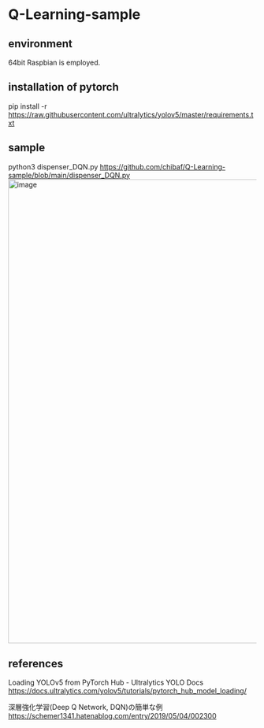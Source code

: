 # Q-Learning-sample

## environment
64bit Raspbian is employed.

## installation of pytorch
pip install -r https://raw.githubusercontent.com/ultralytics/yolov5/master/requirements.txt

## sample
python3 dispenser_DQN.py
https://github.com/chibaf/Q-Learning-sample/blob/main/dispenser_DQN.py
<img width="942" alt="image" src="https://github.com/user-attachments/assets/65767d14-53a0-4049-89ab-abd9ee29974d" />

## references
Loading YOLOv5 from PyTorch Hub - Ultralytics YOLO Docs
https://docs.ultralytics.com/yolov5/tutorials/pytorch_hub_model_loading/

深層強化学習(Deep Q Network, DQN)の簡単な例
https://schemer1341.hatenablog.com/entry/2019/05/04/002300

